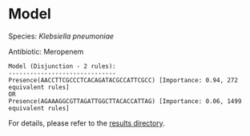 
# Model

Species: *Klebsiella pneumoniae*

Antibiotic: Meropenem

```
Model (Disjunction - 2 rules):
------------------------------
Presence(AACCTTCGCCCTCACAGATACGCCATTCGCC) [Importance: 0.94, 272 equivalent rules]
OR
Presence(AGAAAGGCGTTAGATTGGCTTACACCATTAG) [Importance: 0.06, 1499 equivalent rules]

```

For details, please refer to the [results directory](../../../../../results/scm_b/klebsiella%20pneumoniae/meropenem/repeat_3/).

